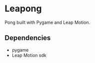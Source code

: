 Leapong
=======

Pong built with Pygame and Leap Motion.

Dependencies
------------
- pygame
- Leap Motion sdk
